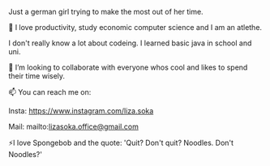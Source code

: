 Just a german girl trying to make the most out of her time.

👀 I love productivity, study economic computer science and I am an atlethe.

I don't really know a lot about codeing. I learned basic java in school and uni.

💞️ I’m looking to collaborate with everyone whos cool and likes to spend their time wisely.


📫 You can reach me on:

Insta:  https://www.instagram.com/liza.soka

Mail:   mailto:lizasoka.office@gmail.com



⚡I love Spongebob and the quote: 'Quit? Don't quit? Noodles. Don't Noodles?'
